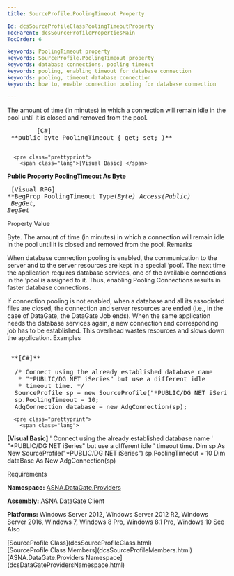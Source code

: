 ```yaml
---
title: SourceProfile.PoolingTimeout Property

Id: dcsSourceProfileClassPoolingTimeoutProperty
TocParent: dcsSourceProfilePropertiesMain
TocOrder: 6

keywords: PoolingTimeout property
keywords: SourceProfile.PoolingTimeout property
keywords: database connections, pooling timeout
keywords: pooling, enabling timeout for database connection
keywords: pooling, timeout database connection
keywords: how to, enable connection pooling for database connection

---
```


The amount of time (in minutes) in which a connection will remain idle in the pool until it is closed and removed from the pool.
<pre class="prettyprint">
        <span class="lang">[C#]</span>
 **public byte PoolingTimeout { get; set; )** 
      </pre>
      <pre class="prettyprint">
        <span class="lang">[Visual Basic] </span>
 **Public Property PoolingTimeout As Byte** 
      </pre>
      <pre class="prettyprint">
        <span class="lang">[Visual RPG]</span>
 **BegProp PoolingTimeout Type(*Byte) Access(*Public)<br />   BegGet, BegSet** 
      </pre>

Property
 Value

Byte. The amount of time (in minutes) in which a connection will remain idle in the pool until it is closed and removed from the pool. 
Remarks

When database connection pooling is enabled, the communication to the server and to the server resources are kept in a special ‘pool’. The next time the application requires database services, one of the available connections in the ‘pool is assigned to it. Thus, enabling Pooling Connections results in faster database connections.

If connection pooling is not enabled, when a database and all its associated files are closed, the connection and server resources are ended (i.e., in the case of DataGate, the DataGate Job ends). When the same application needs the database services again, a new connection and corresponding job has to be established. This overhead wastes resources and slows down the application.
Examples

<pre class="prettyprint">
        <span class="lang">
 **[C#]** 
        </span>
  /* Connect using the already established database name 
   * "*PUBLIC/DG NET iSeries" but use a different idle
   * timeout time. */
  SourceProfile sp = new SourceProfile("*PUBLIC/DG NET iSeries");
  sp.PoolingTimeout = 10;
  AdgConnection database = new AdgConnection(sp);
</pre>
      <pre class="prettyprint">
        <span class="lang">
 **[Visual Basic]** 
        </span>
  ' Connect using the already established database name 
  ' "*PUBLIC/DG NET iSeries" but use a dIfferent idle
  ' timeout time. 
  Dim sp As New SourceProfile("*PUBLIC/DG NET iSeries")
  sp.PoolingTimeout = 10
  Dim dataBase As New AdgConnection(sp)</pre>

Requirements

**Namespace:** [ASNA.DataGate.Providers](dcsDataGateProvidersNamespace.html)

<span> **Assembly:** ASNA DataGate Client</span> 

<span> **Platforms:** Windows Server 2012, Windows Server 2012 R2, Windows Server 2016, Windows 7, Windows 8 Pro, Windows 8.1 Pro, Windows 10</span>
See Also

<dl />
      [SourceProfile Class](dcsSourceProfileClass.html) <br />
      [SourceProfile Class Members](dcsSourceProfileMembers.html)<br />
      [ASNA.DataGate.Providers Namespace](dcsDataGateProvidersNamespace.html)

